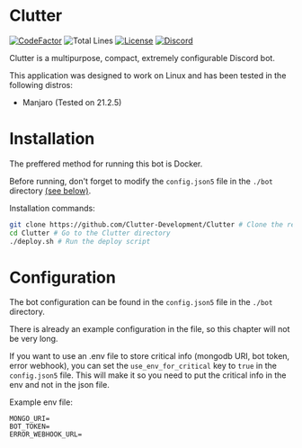 # Clutter

[![CodeFactor](https://www.codefactor.io/repository/github/clutter-development/clutter/badge)](https://www.codefactor.io/repository/github/clutter-development/clutter)
![Total Lines](https://img.shields.io/tokei/lines/github/Clutter-Development/Clutter)
[![License](https://img.shields.io/badge/license-ccc0-success)](LICENSE)
[![Discord](https://img.shields.io/discord/944535258722861106?color=success&label=discord&logo=discord&logoColor=white)](https://discord.gg/mVKkMZRPQE)

Clutter is a multipurpose, compact, extremely configurable Discord bot.

This application was designed to work on Linux and has been tested in the following distros:

* Manjaro (Tested on 21.2.5)

<!-- More Soon -->

# Installation

The preffered method for running this bot is Docker.

Before running, don't forget to modify the `config.json5` file in the `./bot` directory [(see below)](#configuration).

Installation commands:

```bash
git clone https://github.com/Clutter-Development/Clutter # Clone the repo
cd Clutter # Go to the Clutter directory
./deploy.sh # Run the deploy script
```

# Configuration

The bot configuration can be found in the `config.json5` file in the `./bot` directory.

There is already an example configuration in the file, so this chapter will not be very long.

If you want to use an .env file to store critical info (mongodb URI, bot token, error webhook), you can set the `use_env_for_critical` key to `true` in the `config.json5` file. This will make it so you need to put the critical info in the env and not in the json file.

Example env file:

```
MONGO_URI=
BOT_TOKEN=
ERROR_WEBHOOK_URL=
```
